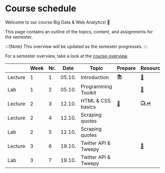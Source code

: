 # Course schedule

Welcome to our course Big Data & Web Analytics! 👋  

This page contains an outline of the topics, content, and assignments for the semester. 

:::{Note}
This overview will be updated as the semester progresses.
:::

For a semester overview, take a look at the [course-overview](../docs/course-overview.md). 



|		|	Week	|	Nr.	|	Date	|	Topic	|	Prepare	|	Resources	|	AE	|	HW	|	Exam	|	
|	---	|	---	|	---	|	---	|	---	|	---	|	---	|	---	|	---	|	---	|	
|	Lecture	|	1	|	1	|	05.10.	|	Introduction	|	[📚](../weeks/week1.md)	|	[📑](https://docs.google.com/presentation/d/14mDixoFHReJhc7D3G0ooC_CZJ8R14AcjJLXqFfUmKgo/export/pdf)	|		|		|		|	
|	Lab	|	1	|	2	|	05.10.	|	Programming Toolkit	|		|	[📑](https://docs.google.com/presentation/d/1AHDCyelaOumvZ9-MRLEaSGCulXvvo-hcoFRrTESQW-c/export/pdf)	|	[💻](../weeks/week1.md)	|		|		|	
|	Lecture	|	2	|	3	|	12.10.	|	HTML & CSS basics	|	[💾](../weeks/week2.md)	|	[📺 ⏯](https://kirenz.github.io/codelabs/codelabs/webscraping/#0)	|		|		|		|	
|	Lecture	|	2	|	4	|	12.10.	|	Scraping quotes	|		|		|	[💻](../weeks/week2.md)	|		|		|	
|	Lab	|	2	|	5	|	12.10.	|	Scraping quotes	|		|		|		|		|		|	
|	Lecture	|	3	|	6	|	19.10.	|	Twitter API & Tweepy	|		|	[📁](../weeks/week3.md)	|		|		|		|	
|	Lab	|	3	|	7	|	19.10.	|	Twitter API & Tweepy	|		|		|		|		|		|	